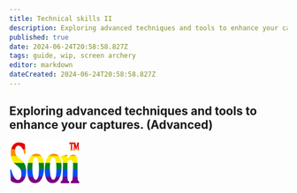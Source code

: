 ```yaml
---
title: Technical skills II
description: Exploring advanced techniques and tools to enhance your captures. (Advanced)
published: true
date: 2024-06-24T20:58:58.827Z
tags: guide, wip, screen archery
editor: markdown
dateCreated: 2024-06-24T20:58:58.827Z
---
```


## Exploring advanced techniques and tools to enhance your captures. (Advanced)

![soon_tm.webp](/test/alithea/soon_tm.webp)